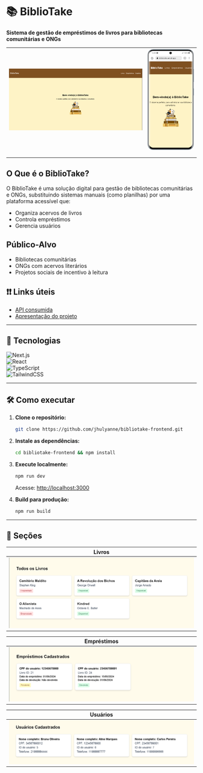 # 📚 BiblioTake 

**Sistema de gestão de empréstimos de livros para bibliotecas comunitárias e ONGs**  

| ![alt text](public/images/starting-point-desktop.png) | ![alt text](public/images/starting-point-mobile.png) |
|--------------|--------------|

---

## O Que é o BiblioTake?
O BiblioTake é uma solução digital para gestão de bibliotecas comunitárias e ONGs, substituindo sistemas manuais (como planilhas) por uma plataforma acessível que:
- Organiza acervos de livros
- Controla empréstimos
- Gerencia usuários

## Público-Alvo
- Bibliotecas comunitárias
- ONGs com acervos literários
- Projetos sociais de incentivo à leitura

## ❗❗ Links úteis
- [API consumida](github.com/jhulyanne/bibliotake-api)
- [Apresentação do projeto](https://www.linkedin.com/posts/jhulyanne-oliveira_reactjs-nextjs-tailwindcss-activity-7348763525617483776-o6mO?utm_source=share&utm_medium=member_desktop&rcm=ACoAAEXPIEMBml4eW1D2-FIc7c0VnD82EsX6-i8)

---

## 🚀 Tecnologias 
  ![Next.js](https://img.shields.io/badge/Next.js-15.3.4-black?logo=next.js)  
  ![React](https://img.shields.io/badge/React-19.0.0-blue?logo=react)  
  ![TypeScript](https://img.shields.io/badge/TypeScript-5.8.3-blue?logo=typescript)  
  ![TailwindCSS](https://img.shields.io/badge/TailwindCSS-4.1.11-06B6D4?logo=tailwind-css)  

---

## 🛠 Como executar  
1. **Clone o repositório:**  
   ```bash  
   git clone https://github.com/jhulyanne/bibliotake-frontend.git  
   ```  

2. **Instale as dependências:**  
   ```bash  
   cd bibliotake-frontend && npm install  
   ```  

3. **Execute localmente:**  
   ```bash  
   npm run dev  
   ```  
   Acesse: [http://localhost:3000](http://localhost:3000)  

4. **Build para produção:**  
   ```bash  
   npm run build  
   ```  
---

## 📸 Seções 
| Livros |
|--------------|
| ![Books](public/images/books-section-desktop.png) |

| Empréstimos |
|-------------------|
|![Loans](public/images/loans-section-desktop.png) |

| Usuários |
|----------------|
| ![Users](public/images/users-section-desktop.png)|